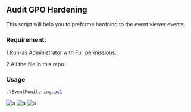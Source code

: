 ## Audit GPO Hardening
This script will help you to preforme hardning to the event viewer events.

### Requirement:
1.Run-as Administrator with Full permissions.

2.All the file in this repo


### Usage

```powershell
.\EventMonitoring.ps1
```
![a](https://github.com/ghosts621/IR-Scripts/blob/main/image/pic1.png)
![a](https://github.com/ghosts621/IR-Scripts/blob/main/image/pic2.png)
![a](https://github.com/ghosts621/IR-Scripts/blob/main/image/pic3.png)
